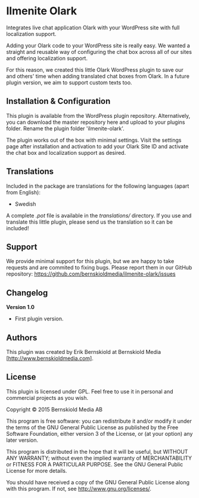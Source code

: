 # Ilmenite Olark
Integrates live chat application Olark with your WordPress site with full localization support.

Adding your Olark code to your WordPress site is really easy. We wanted a straight and reusable way of configuring the chat box across all of our sites and offering localization support.

For this reason, we created this little Olark WordPress plugin to save our and others' time when adding translated chat boxes from Olark. In a future plugin version, we aim to support custom texts too.

## Installation & Configuration
This plugin is available from the WordPress plugin repository.
Alternatively, you can download the master repository here and upload to your plugins folder. Rename the plugin folder 'ilmenite-olark'.

The plugin works out of the box with minimal settings. Visit the settings page after installation and activation to add your Olark Site ID and activate the chat box and localization support as desired.

## Translations
Included in the package are translations for the following languages (apart from English):
- Swedish

A complete *.pot* file is available in the *translations/* directory. If you use and translate this little plugin, please send us the translation so it can be included!

## Support
We provide minimal support for this plugin, but we are happy to take requests and are commited to fixing bugs. Please report them in our GitHub repository: https://github.com/bernskioldmedia/ilmenite-olark/issues

## Changelog

**Version 1.0**
- First plugin version.

## Authors
This plugin was created by Erik Bernskiold at Bernskiold Media [http://www.bernskioldmedia.com].

## License
This plugin is licensed under GPL. Feel free to use it in personal and commercial projects as you wish.

Copyright © 2015 Bernskiold Media AB

This program is free software: you can redistribute it and/or modify
it under the terms of the GNU General Public License as published by
the Free Software Foundation, either version 3 of the License, or
(at your option) any later version.

This program is distributed in the hope that it will be useful,
but WITHOUT ANY WARRANTY; without even the implied warranty of
MERCHANTABILITY or FITNESS FOR A PARTICULAR PURPOSE.  See the
GNU General Public License for more details.

You should have received a copy of the GNU General Public License
along with this program.  If not, see <http://www.gnu.org/licenses/>.
